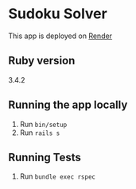 # Sudoku Solver

This app is deployed on [Render](https://sudokusolver-kte4.onrender.com/)

## Ruby version

3.4.2

## Running the app locally

1. Run `bin/setup`
2. Run `rails s`

## Running Tests

1. Run `bundle exec rspec`

